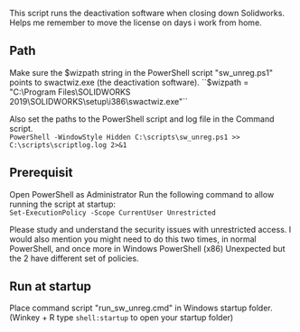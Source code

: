 This script runs the deactivation software when closing down Solidworks. Helps me remember to move the license on days i work from home.

## Path  
Make sure the $wizpath string in the PowerShell script "sw_unreg.ps1" points to swactwiz.exe (the deactivation software).  
      ``$wizpath = "C:\Program Files\SOLIDWORKS 2019\SOLIDWORKS\setup\i386\swactwiz.exe"``
      
Also set the paths to the PowerShell script and log file in the Command script.  
      ``PowerShell -WindowStyle Hidden C:\scripts\sw_unreg.ps1 >> C:\scripts\scriptlog.log 2>&1``

## Prerequisit  
Open PowerShell as Administrator 
Run the following command to allow running the script at startup:  
``Set-ExecutionPolicy -Scope CurrentUser Unrestricted``
  
  Please study and understand the security issues with unrestricted access. I would also mention you might need to do this two times, in normal PowerShell, and once more in Windows PowerShell (x86) Unexpected but the 2 have different set of policies.
  
## Run at startup  
Place command script "run_sw_unreg.cmd" in Windows startup folder.  
(Winkey + R type `shell:startup` to open your startup folder)
